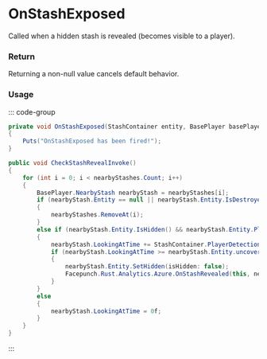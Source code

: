 # OnStashExposed
<Badge type="info" text="Entity"/>[<Badge type="danger" text="Carbon Compatible"/>](https://github.com/CarbonCommunity/Carbon)[<Badge type="warning" text="Oxide Compatible"/>](https://github.com/OxideMod/Oxide.Rust)
Called when a hidden stash is revealed (becomes visible to a player).

### Return
Returning a non-null value cancels default behavior.

### Usage
::: code-group
```csharp [Example]
private void OnStashExposed(StashContainer entity, BasePlayer basePlayer)
{
	Puts("OnStashExposed has been fired!");
}
```
```csharp [Source — Assembly-CSharp @ BasePlayer]
public void CheckStashRevealInvoke()
{
	for (int i = 0; i < nearbyStashes.Count; i++)
	{
		BasePlayer.NearbyStash nearbyStash = nearbyStashes[i];
		if (nearbyStash.Entity == null || nearbyStash.Entity.IsDestroyed)
		{
			nearbyStashes.RemoveAt(i);
		}
		else if (nearbyStash.Entity.IsHidden() && nearbyStash.Entity.PlayerInRange(this))
		{
			nearbyStash.LookingAtTime += StashContainer.PlayerDetectionTickRate;
			if (nearbyStash.LookingAtTime >= nearbyStash.Entity.uncoverTime)
			{
				nearbyStash.Entity.SetHidden(isHidden: false);
				Facepunch.Rust.Analytics.Azure.OnStashRevealed(this, nearbyStash.Entity);
			}
		}
		else
		{
			nearbyStash.LookingAtTime = 0f;
		}
	}
}

```
:::
